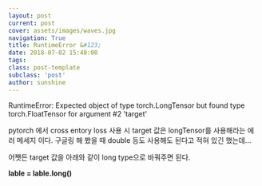 ```yaml
---
layout: post
current: post
cover: assets/images/waves.jpg
navigation: True
title: RuntimeError &#123;
date: 2018-07-02 15:40:00
tags:
class: post-template
subclass: 'post'
author: sunshine
---
```


RuntimeError: Expected object of type torch.LongTensor but found type torch.FloatTensor for argument #2 'target'

pytorch 에서 cross entory loss 사용 시 target 값은
longTensor를 사용해라는 에러 메세지 이다.
구글링 해 봤을 때 double 등도 사용해도 된다고 적혀 있긴 했는데...

어쨋든 target 값을 아래와 같이 long type으로 바꿔주면 된다.

**lable = lable.long()**